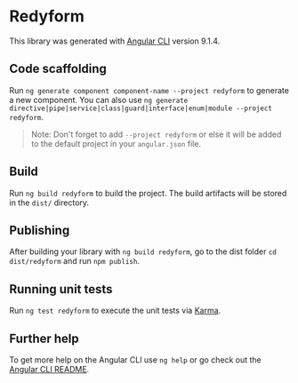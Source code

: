 # Redyform

This library was generated with [Angular CLI](https://github.com/angular/angular-cli) version 9.1.4.

## Code scaffolding

Run `ng generate component component-name --project redyform` to generate a new component. You can also use `ng generate directive|pipe|service|class|guard|interface|enum|module --project redyform`.
> Note: Don't forget to add `--project redyform` or else it will be added to the default project in your `angular.json` file. 

## Build

Run `ng build redyform` to build the project. The build artifacts will be stored in the `dist/` directory.

## Publishing

After building your library with `ng build redyform`, go to the dist folder `cd dist/redyform` and run `npm publish`.

## Running unit tests

Run `ng test redyform` to execute the unit tests via [Karma](https://karma-runner.github.io).

## Further help

To get more help on the Angular CLI use `ng help` or go check out the [Angular CLI README](https://github.com/angular/angular-cli/blob/master/README.md).
